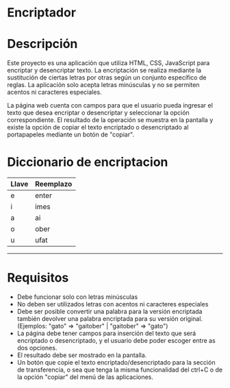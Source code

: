 # Encriptador

# Descripción

Este proyecto es una aplicación que utiliza HTML, CSS, JavaScript para encriptar y desencriptar texto. La encriptación se realiza mediante la sustitución de ciertas letras por otras según un conjunto específico de reglas. La aplicación solo acepta letras minúsculas y no se permiten acentos ni caracteres especiales.

La página web cuenta con campos para que el usuario pueda ingresar el texto que desea encriptar o desencriptar y seleccionar la opción correspondiente. El resultado de la operación se muestra en la pantalla y existe la opción de copiar el texto encriptado o desencriptado al portapapeles mediante un botón de "copiar".

# Diccionario de encriptacion
|  Llave |  Reemplazo |
|-----------|-----------|
| e | enter |
| i | imes |
| a | ai |
| o | ober |
| u | ufat |

---

# Requisitos

-  Debe funcionar solo con letras minúsculas
-  No deben ser utilizados letras con acentos ni caracteres especiales
-  Debe ser posible convertir una palabra para la versión encriptada también devolver una palabra encriptada para su versión original. (Ejemplos: "gato" => "gaitober" | "gaitober" => "gato")
-  La página debe tener campos para
inserción del texto que será encriptado o desencriptado, y el usuario debe poder escoger entre as dos opciones.
-  El resultado debe ser mostrado en la pantalla.
-  Un botón que copie el texto encriptado/desencriptado para la sección de transferencia, o sea que tenga la misma funcionalidad del ctrl+C o de la opción "copiar" del menú de las aplicaciones.
